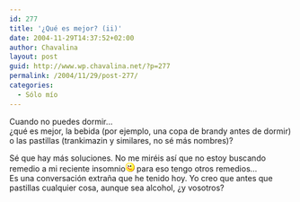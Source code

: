 ```yaml
---
id: 277
title: '¿Qué es mejor? (ii)'
date: 2004-11-29T14:37:52+02:00
author: Chavalina
layout: post
guid: http://www.wp.chavalina.net/?p=277
permalink: /2004/11/29/post-277/
categories:
  - Sólo mío
---
```

Cuando no puedes dormir…  
¿qué es mejor, la bebida (por ejemplo, una copa de brandy antes de dormir) o las pastillas (trankimazin y similares, no sé más nombres)?

Sé que hay más soluciones. No me miréis así que no estoy buscando remedio a mi reciente insomnio![emo](/imagenes/emoticonos/guino.gif) para eso tengo otros remedios…  
Es una conversación extra&ntilde;a que he tenido hoy. Yo creo que antes que pastillas cualquier cosa, aunque sea alcohol, ¿y vosotros?